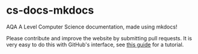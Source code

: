 # cs-docs-mkdocs
AQA A Level Computer Science documentation, made using mkdocs!

Please contribute and improve the website by submitting pull requests. It is very easy to do this with GitHub's interface, see [this guide](https://help.github.com/articles/editing-files-in-another-user-s-repository/) for a tutorial.
